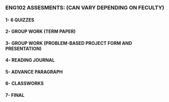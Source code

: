 ### ENG102 ASSESMENTS: (CAN VARY DEPENDING ON FECULTY)
#### 1- 6 QUIZZES
#### 2- GROUP WORK (TERM PAPER)
#### 3- GROUP WORK (PROBLEM-BASED PROJECT FORM AND PRESENTATION)
#### 4- READING JOURNAL
#### 5- ADVANCE PARAGRAPH
#### 6- CLASSWORKS
#### 7- FINAL
